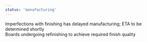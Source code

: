 ```yaml
---
status: 'manufacturing'
---
```

Imperfections with finishing has delayed manufacturing; ETA to be determined shortly  
Boards undergoing refinishing to achieve required finish quality